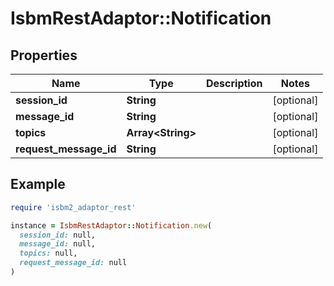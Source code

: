 # IsbmRestAdaptor::Notification

## Properties

| Name | Type | Description | Notes |
| ---- | ---- | ----------- | ----- |
| **session_id** | **String** |  | [optional] |
| **message_id** | **String** |  | [optional] |
| **topics** | **Array&lt;String&gt;** |  | [optional] |
| **request_message_id** | **String** |  | [optional] |

## Example

```ruby
require 'isbm2_adaptor_rest'

instance = IsbmRestAdaptor::Notification.new(
  session_id: null,
  message_id: null,
  topics: null,
  request_message_id: null
)
```

